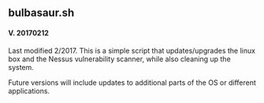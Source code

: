 ## bulbasaur.sh

#### V. 20170212

Last modified 2/2017. This is a simple script that updates/upgrades the linux box and the Nessus vulnerability scanner, while also cleaning up the system.

Future versions will include updates to additional parts of the OS or different applications.